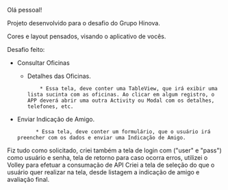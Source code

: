 Olá pessoal!

Projeto desenvolvido para o desafio do Grupo Hinova.

Cores e layout pensados, visando o aplicativo de vocês.

Desafio feito:
- Consultar Oficinas
  - Detalhes das Oficinas.

            * Essa tela, deve conter uma TableView, que irá exibir uma lista sucinta com as oficinas. Ao clicar em algum registro, o APP deverá abrir uma outra Activity ou Modal com os detalhes, telefones, etc.


- Enviar Indicação de Amigo.

            * Essa tela, deve conter um formulário, que o usuário irá preencher com os dados e enviar uma Indicação de Amigo.
Fiz tudo como solicitado, criei também a tela de login com ("user" e "pass") como usuário e senha, tela de retorno para caso ocorra erros, utilizei o Volley para efetuar a consumação de API
Criei a tela de seleção do que o usuário quer realizar na tela, desde listagem a indicação de amigo e avaliação final.

